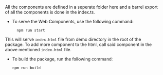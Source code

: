 All the components are defined in a seperate folder here and a barrel export of all the components is done in the index.ts.

- To serve the Web Components, use the following command:
  ```
    npm run start
  ```

This will serve `index.html` file from demo directory in the root of the package. To add more component to the html, call said component in the above mentioned `index.html` file.

- To build the package, run the following command:
  
  ```
  npm run build
  ```
